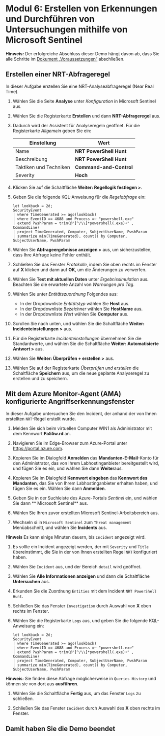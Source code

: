 # Modul 6: Erstellen von Erkennungen und Durchführen von Untersuchungen mithilfe von Microsoft Sentinel

**Hinweis:** Der erfolgreiche Abschluss dieser Demo hängt davon ab, dass Sie alle Schritte im [Dokument „Voraussetzungen“](00-prerequisites.md) abschließen. 

## Erstellen einer NRT-Abfrageregel

In dieser Aufgabe erstellen Sie eine NRT-Analyseabfrageregel (Near Real Time).

1. Wählen Sie die Seite **Analyse** unter *Konfiguration* in Microsoft Sentinel aus.

1. Wählen Sie die Registerkarte **Erstellen** und dann **NRT-Abfrageregel** aus.

1. Dadurch wird der Assistent für Analyseregeln geöffnet. Für die Registerkarte *Allgemein* geben Sie ein:

    |Einstellung|Wert|
    |---|---|
    |Name|**NRT PowerShell Hunt**|
    |Beschreibung|**NRT PowerShell Hunt**|
    |Taktiken und Techniken|**Command-and-Control**|
    |Severity|**Hoch**|

1. Klicken Sie auf die Schaltfläche **Weiter: Regellogik festlegen >**. 

1. Geben Sie die folgende KQL-Anweisung für die *Regelabfrage* ein:

    ```KQL
    let lookback = 2d; 
    SecurityEvent 
    | where TimeGenerated >= ago(lookback) 
    | where EventID == 4688 and Process =~ "powershell.exe"
    | extend PwshParam = trim(@"[^/\\]*powershell(.exe)+" , CommandLine) 
    | project TimeGenerated, Computer, SubjectUserName, PwshParam 
    | summarize min(TimeGenerated), count() by Computer, SubjectUserName, PwshParam
    ```

1. Wählen Sie **Abfrageergebnisse anzeigen >** aus, um sicherzustellen, dass Ihre Abfrage keine Fehler enthält.

1. Schließen Sie das Fenster *Protokolle*, indem Sie oben rechts im Fenster auf **X** klicken und dann auf **OK**, um die Änderungen zu verwerfen. 

1. Wählen Sie **Test mit aktuellen Daten** unter *Ergebnissimulation* aus. Beachten Sie die erwartete Anzahl von *Warnungen pro Tag*.

1. Wählen Sie unter *Entitätszuordnung* Folgendes aus:

    - In der Dropdownliste *Entitätstyp* wählen Sie **Host** aus.
    - In der Dropdownliste *Bezeichner* wählen Sie **HostName** aus.
    - In der Dropdownliste *Wert* wählen Sie **Computer** aus.

1. Scrollen Sie nach unten, und wählen Sie die Schaltfläche **Weiter: Incidenteinstellungen >** aus.

1. Für die Registerkarte *Incidenteinstellungen* übernehmen Sie die Standardwerte, und wählen Sie die Schaltfläche **Weiter: Automatisierte Antwort >** aus.

1. Wählen Sie **Weiter: Überprüfen + erstellen >** aus.

1. Wählen Sie auf der Registerkarte *Überprüfen und erstellen* die Schaltfläche **Speichern** aus, um die neue geplante Analyseregel zu erstellen und zu speichern.

## Mit dem Azure Monitor-Agent (AMA) konfigurierte Angriffserkennungsfenster

In dieser Aufgabe untersuchen Sie den Incident, der anhand der von Ihnen erstellten `NRT`-Regel erstellt wurde.

1. Melden Sie sich beim virtuellen Computer WIN1 als Administrator mit dem Kennwort **Pa55w.rd** an.  

1. Navigieren Sie im Edge-Browser zum Azure-Portal unter https://portal.azure.com.

1. Kopieren Sie im Dialogfeld **Anmelden** das **Mandanten-E-Mail**-Konto für den Administrator, das von Ihrem Labhostinganbieter bereitgestellt wird, und fügen Sie es ein, und wählen Sie dann **Weiter**aus.

1. Kopieren Sie im Dialogfeld **Kennwort eingeben** das **Kennwort des Mandanten**, das Sie von Ihrem Labhostinganbieter erhalten haben, und fügen Sie es ein. Wählen Sie dann **Anmelden**.

1. Geben Sie in der Suchleiste des Azure-Portals *Sentinel* ein, und wählen Sie dann ** Microsoft Sentinel** aus.

1. Wählen Sie Ihren zuvor erstellten Microsoft Sentinel-Arbeitsbereich aus.

1. Wechseln si in `Microsoft Sentinel` zum `Threat management` Menüabschnitt, und wählen Sie **Incidents** aus.

**Hinweis** Es kann einige Minuten dauern, bis `Incident` angezeigt wird.

1. Es sollte ein Incident angezeigt werden, der mit `Severity` und `Title` übereinstimmt, die Sie in der von Ihnen erstellten Regel `NRT` konfiguriert haben.

1. Wählen Sie `Incident` aus, und der Bereich `detail` wird geöffnet.

1. Wählen Sie **Alle Informationen anzeigen** und dann die Schaltfläche **Untersuchen** aus.

1. Erkunden Sie die Zuordnung `Entities` mit dem Incident `NRT PowerShell Hunt`.

1. Schließen Sie das Fenster `Investigation` durch Auswahl von **X** oben rechts im Fenster.

1. Wählen Sie die Registerkarte `Logs` aus, und geben Sie die folgende KQL-Anweisung ein:

    ```KQL
    let lookback = 2d; 
    SecurityEvent 
    | where TimeGenerated >= ago(lookback) 
    | where EventID == 4688 and Process =~ "powershell.exe"
    | extend PwshParam = trim(@"[^/\\]*powershell(.exe)+" , CommandLine) 
    | project TimeGenerated, Computer, SubjectUserName, PwshParam 
    | summarize min(TimeGenerated), count() by Computer, SubjectUserName, PwshParam
    ```

**Hinweis**: Sie finden diese Abfrage möglicherweise in `Queries History` und können sie von dort aus **ausführen**.

1. Wählen Sie die Schaltfläche **Fertig** aus, um das Fenster `Logs` zu schließen.

1. Schließen Sie das Fenster `Incident` durch Auswahl des **X** oben rechts im Fenster.

## Damit haben Sie die Demo beendet
